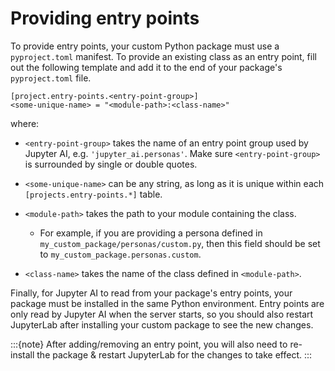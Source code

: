 # Providing entry points

To provide entry points, your custom Python package must use a `pyproject.toml`
manifest. To provide an existing class as an entry point, fill out the following
template and add it to the end of your package's
`pyproject.toml` file.

```
[project.entry-points.<entry-point-group>]
<some-unique-name> = "<module-path>:<class-name>"
```

where:

- `<entry-point-group>` takes the name of an entry point group used by Jupyter
AI, e.g. `'jupyter_ai.personas'`. Make sure `<entry-point-group>` is surrounded
by single or double quotes.

- `<some-unique-name>` can be any string, as long as it is unique within each
`[projects.entry-points.*]` table.

- `<module-path>` takes the path to your module containing the class.

    - For example, if you are providing a persona defined in
    `my_custom_package/personas/custom.py`, then this field should be set to
    `my_custom_package.personas.custom`.

- `<class-name>` takes the name of the class defined in `<module-path>`.

Finally, for Jupyter AI to read from your package's entry points, your package
must be installed in the same Python environment. Entry points are only read by
Jupyter AI when the server starts, so you should also restart JupyterLab after
installing your custom package to see the new changes.

:::{note}
After adding/removing an entry point, you will also need to re-install the
package & restart JupyterLab for the changes to take effect.
:::

